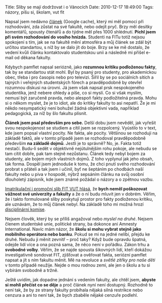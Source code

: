 Title: Sliby se mají dodržovat i o Vánocích
Date: 2010-12-17 18:49:00
Tags: názory, píšu si, školam, vut fit

Napsal jsem nedávno [článek](http://webcache.googleusercontent.com/search?q=cache:http://honzajavorek.cz/blog/fit-nebo-fi) (Google cache), který mi měl pomoci při rozhodování, zda zůstat na své fakultě, nebo odejít pryč. Brzy měl desítky komentářů, spousty čtenářů a do týdne měl přes 1000 shlédnutí. **Píchl jsem při svém rozhodování do vosího hnízda.** Studenti na FITu totiž nejsou spokojení s tím, jak se na fakultě mění atmosféra a můj článek se zdál být určitou standartou, s níž by se dalo jít do boje. Brzy se ke mě dostalo, že vedení kvůli článku kontaktovalo studentskou unii a následně mi přišel e-mail od děkana fakulty.

Kdybych pamflet napsal seriózně, jako **rozumnou kritiku podloženou fakty**, tak by se standartou stát mohl. Byl by psaný pro studenty, pro akademickou obec, třeba i pro časopis nebo pro televizi. Šířil by se po sociálních sítích a tajných i veřejných studentských fórech a pravděpodobně by otevřel rozumnou diskusi na úrovni. Já jsem však napsal prsk nespokojeného studentíka, jenž nebere ohledy a píše, co si myslí. Co si však myslím, nemusí být zaručeně pravda, nebo alespoň fakty podložitelná pravda. Mohu si o někom myslet, že je to idiot, ale do kritiky fakulty to asi nepatří. Že je mi někdo nesympatický není bohužel žádná objektivní vada, například pedagogická, za níž by šlo fakultu plísnit.

**Článek jsem psal především pro sebe.** Delší dobu jsem nevěděl, jak vyřešit svou nespokojenost se studiem a cítil jsem se rozpolcený. Vyústilo to v text, kde jsem popsal vlastní pocity. Ne fakta, ale pocity. Většinou se rozhoduji na základě faktů, ale v tomto případě jsem se rozhodoval pravděpodobně především **na základě dojmů**. Jestli je to správně? No, je. Fakta totiž nestačí. Budu-li sedět v objektivně nejútulnějším rohu pokoje, ale nebudu se tam cítit dobře, pak tam stejně nezůstanu. Článek tedy nebyl bojem za studenty, ale bojem mých vlastních dojmů. Z toho vyplynul jak jeho obsah, tak forma. Dospěl jsem jednoduše k tomu, že chci pnutí svého rozhodování probrat s přáteli a tak jsem i učinil, byť ne šeptáním po chodbách naší fakulty nebo u piva v hospodě, nýbrž sepsáním článku na svůj osobní dlouholetý zápisník, kde jsem známé požádal o názory a o zpětnou vazbu.

[Imatrikulační i promoční slib FIT VUT hlásá](http://www.fit.vutbr.cz/info/predpisy/statfit09.htm), že **bych neměl poškozovat vážnost své univerzity a fakulty** a že o ní budu mluvit jen v dobrém. Věřím, že i takto formulované sliby poskytují prostor pro fakty podloženou kritiku, ale uznávám, že to můj článek nebyl. Na základě toho mi možná hrozí [disciplinární komise](http://www.fit.vutbr.cz/info/predpisy/drfit2008.pdf).

Nejsem člověk, který by se příliš angažoval nebo *myslel na druhé*. Nejsem členem studentské unie, politické strany, ba dokonce ani Amnesty International. Navíc mám názor, že **školu si mohu vybrat stejně jako mobilního operátora nebo banku**. Pokud se mi na jedné nelíbí, přejdu ke druhé. Nebudu ji měnit zevnitř – proč taky? Když bude opravdu špatná, odejde lidí více a ona pozná sama, že něco není v pořádku. Zákon trhu a **svobodné volby**. Věřím, že se najde spousta šikovných lidí, kteří dokážou investigativně sondovat FIT, zjišťovat a ověřovat fakta, seriózní pamflet napsat a jít s ním fakultu měnit. Mě na revoluce a *světlé zítřky pro naše děti* v tomto případě neužije. Nejde o mou rodnou zemi, ale jen o školu a tu si vybírám svobodně a tržně.

Ještě uvidím, jak dopadne jednání s vedením fakulty, ale chtěl jsem, **abyste si mohli přečíst co se děje** a proč článek nyní není dostupný. Rozhodně to není tak, že by ze strany fakulty probíhala nějaká silná restrikce nebo cenzura a ani to není tak, že bych zbaběle nějaké cenzuře podlehl.